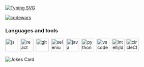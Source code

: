 [![Typing SVG](https://readme-typing-svg.herokuapp.com?font=Saira+Condensed&weight=3000&size=22&pause=1000&color=1DBCF7&background=ACFF3200&multiline=true&width=800&height=100&lines=Hi++there;My+name+is+Konstantin;I'm++QA+Automation+Engineer;(%5E-%5E))](https://git.io/typing-svg)


<!-- <div id="badges">
  <a href="https://www.linkedin.com/in/yurkevichk/">
    <img src="https://img.shields.io/badge/LinkedIn-blue?style=for-the-badge&logo=linkedin&logoColor=white" alt="LinkedIn Badge"/> 
  </a>
</div>
 -->
[![codewars](https://www.codewars.com/users/KonstantsinYurkevich/badges/micro)](https://www.codewars.com/users/KonstantsinYurkevich) &nbsp;

### Languages and tools
<img src="https://cdn.jsdelivr.net/gh/devicons/devicon/icons/javascript/javascript-original.svg" title="js" width="40" height="40"/>&nbsp;
<img src="https://cdn.jsdelivr.net/gh/devicons/devicon/icons/react/react-original.svg" title="react" width="40" height="40"/>&nbsp;
<img src="https://cdn.jsdelivr.net/gh/devicons/devicon/icons/git/git-plain.svg" title="git" width="40" height="40"/>&nbsp;
<img src="https://cdn.jsdelivr.net/gh/devicons/devicon/icons/selenium/selenium-original.svg" title="selenium" width="40" height="40" />&nbsp;
<img src="https://cdn.jsdelivr.net/gh/devicons/devicon/icons/java/java-original.svg" title="java" width="40" height="40" />&nbsp;
<img src="https://cdn.jsdelivr.net/gh/devicons/devicon/icons/python/python-original.svg" title="python" width="40" height="40"/>&nbsp;
<img src="https://cdn.jsdelivr.net/gh/devicons/devicon/icons/vscode/vscode-original.svg" title="vscode" width="40" height="40"/>&nbsp;
<img src="https://cdn.jsdelivr.net/gh/devicons/devicon/icons/intellij/intellij-original.svg" title="intellijIdea" width="40" height="40"/>
<img src="https://cdn.jsdelivr.net/gh/devicons/devicon/icons/circleci/circleci-plain.svg" title="circleCI" width="40" height="40"/>



![Jokes Card](https://readme-jokes.vercel.app/api)


<!--
**KonstantsinYurkevich/KonstantsinYurkevich** is a ✨ _special_ ✨ repository because its `README.md` (this file) appears on your GitHub profile.

Here are some ideas to get you started:

- 🔭 I’m currently working on ...
- 🌱 I’m currently learning ...
- 👯 I’m looking to collaborate on ...
- 🤔 I’m looking for help with ...
- 💬 Ask me about ...
- 📫 How to reach me: ...
- 😄 Pronouns: ...
- ⚡ Fun fact: ...
-->
